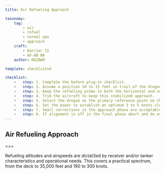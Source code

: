 ```yaml
---
title: Air Refueling Approach 

taxonomy:
    tag:
        - air
        - refuel
        - normal ops
        - approach
    craft:
        - Harrier II
        - AV-8B NA
    author: RAZBAM

template: checklistnd

checklist:
    -   step: 1. Complete the before plug-in checklist. 
    -   step: 2. Assume a position 10 to 15 feet in trail of the drogue. 
    -   step: 3. Keep the refueling probe in both the horizontal and vertical reference planes. 
    -   step: 4. Trim the aircraft to keep this stabilized approach. 
    -   step: 5. Select the drogue as the primary reference point on the tanker. 
    -   step: 6. Set the power to establish an optimum 3 to 5 knots closure rate on the drogue. 
    -   step: 7. Small corrections in the approach phase are acceptable<br />a. Small lateral corrections are made with the rudder. <br />b. Small vertical corrections are made with the stabilator. <br />c. Avoid corrections in the longitudinal axis. They cause probe displacement in both the lateral and vertical reference planes. 
    -   step: 8. If alignment is off in the final phase abort and do over. 
---
```


## Air Refueling Approach

===

Refueling altitudes and airspeeds are dictat3ed by receiver and/or tanker characteristics and operational needs. This covers a practical spectrum, from the deck to 35,000 feet and 190 to 300 knots. 

